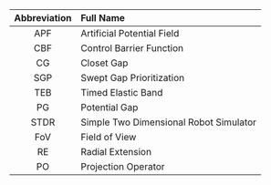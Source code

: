 
| Abbreviation | Full Name |
| :------: | :------ |
| APF | Artificial Potential Field |
| CBF | Control Barrier Function |
| CG | Closet Gap |
| SGP | Swept Gap Prioritization |
| TEB | Timed Elastic Band |
| PG | Potential Gap |
| STDR | Simple Two Dimensional Robot Simulator |
| FoV | Field of View |
| RE | Radial Extension |
| PO | Projection Operator |
